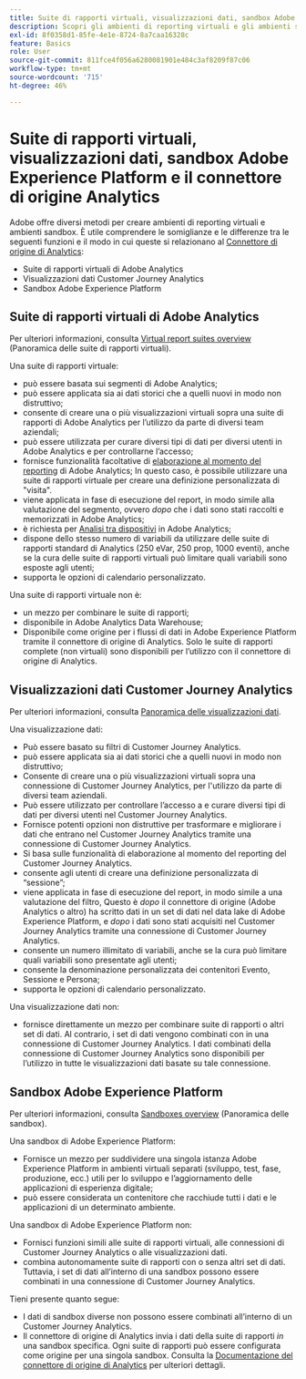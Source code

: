 ```yaml
---
title: Suite di rapporti virtuali, visualizzazioni dati, sandbox Adobe Experience Platform e il connettore di origine Analytics
description: Scopri gli ambienti di reporting virtuali e gli ambienti sandbox.
exl-id: 8f0358d1-85fe-4e1e-8724-8a7caa16328c
feature: Basics
role: User
source-git-commit: 811fce4f056a6280081901e484c3af8209f87c06
workflow-type: tm+mt
source-wordcount: '715'
ht-degree: 46%

---
```


# Suite di rapporti virtuali, visualizzazioni dati, sandbox Adobe Experience Platform e il connettore di origine Analytics

Adobe offre diversi metodi per creare ambienti di reporting virtuali e ambienti sandbox. È utile comprendere le somiglianze e le differenze tra le seguenti funzioni e il modo in cui queste si relazionano al [Connettore di origine di Analytics](https://experienceleague.adobe.com/docs/experience-platform/sources/ui-tutorials/create/adobe-applications/analytics.html?lang=it):

* Suite di rapporti virtuali di Adobe Analytics
* Visualizzazioni dati Customer Journey Analytics
* Sandbox Adobe Experience Platform

## Suite di rapporti virtuali di Adobe Analytics

Per ulteriori informazioni, consulta [Virtual report suites overview](https://experienceleague.adobe.com/docs/analytics/components/virtual-report-suites/vrs-about.html?lang=it) (Panoramica delle suite di rapporti virtuali).

Una suite di rapporti virtuale:

* può essere basata sui segmenti di Adobe Analytics;
* può essere applicata sia ai dati storici che a quelli nuovi in modo non distruttivo;
* consente di creare una o più visualizzazioni virtuali sopra una suite di rapporti di Adobe Analytics per l’utilizzo da parte di diversi team aziendali;
* può essere utilizzata per curare diversi tipi di dati per diversi utenti in Adobe Analytics e per controllarne l’accesso;
* fornisce funzionalità facoltative di [elaborazione al momento del reporting](https://experienceleague.adobe.com/docs/analytics/components/virtual-report-suites/vrs-report-time-processing.html?lang=it) di Adobe Analytics; In questo caso, è possibile utilizzare una suite di rapporti virtuale per creare una definizione personalizzata di &quot;visita&quot;.
* viene applicata in fase di esecuzione del report, in modo simile alla valutazione del segmento, ovvero _dopo_ che i dati sono stati raccolti e memorizzati in Adobe Analytics;
* è richiesta per [Analisi tra dispositivi](https://experienceleague.adobe.com/docs/analytics/components/cda/overview.html?lang=it) in Adobe Analytics;
* dispone dello stesso numero di variabili da utilizzare delle suite di rapporti standard di Analytics (250 eVar, 250 prop, 1000 eventi), anche se la cura delle suite di rapporti virtuali può limitare quali variabili sono esposte agli utenti;
* supporta le opzioni di calendario personalizzato.

Una suite di rapporti virtuale non è:

* un mezzo per combinare le suite di rapporti;
* disponibile in Adobe Analytics Data Warehouse;
* Disponibile come origine per i flussi di dati in Adobe Experience Platform tramite il connettore di origine di Analytics. Solo le suite di rapporti complete (non virtuali) sono disponibili per l’utilizzo con il connettore di origine di Analytics.


## Visualizzazioni dati Customer Journey Analytics

Per ulteriori informazioni, consulta [Panoramica delle visualizzazioni dati](https://experienceleague.adobe.com/docs/analytics-platform/using/cja-dataviews/data-views.html?lang=it).

Una visualizzazione dati:

* Può essere basato su filtri di Customer Journey Analytics.
* può essere applicata sia ai dati storici che a quelli nuovi in modo non distruttivo;
* Consente di creare una o più visualizzazioni virtuali sopra una connessione di Customer Journey Analytics, per l&#39;utilizzo da parte di diversi team aziendali.
* Può essere utilizzato per controllare l’accesso a e curare diversi tipi di dati per diversi utenti nel Customer Journey Analytics.
* Fornisce potenti opzioni non distruttive per trasformare e migliorare i dati che entrano nel Customer Journey Analytics tramite una connessione di Customer Journey Analytics.
* Si basa sulle funzionalità di elaborazione al momento del reporting del Customer Journey Analytics.
* consente agli utenti di creare una definizione personalizzata di “sessione”;
* viene applicata in fase di esecuzione del report, in modo simile a una valutazione del filtro, Questo è _dopo_ il connettore di origine (Adobe Analytics o altro) ha scritto dati in un set di dati nel data lake di Adobe Experience Platform, e _dopo_ i dati sono stati acquisiti nel Customer Journey Analytics tramite una connessione di Customer Journey Analytics.
* consente un numero illimitato di variabili, anche se la cura può limitare quali variabili sono presentate agli utenti;
* consente la denominazione personalizzata dei contenitori Evento, Sessione e Persona;
* supporta le opzioni di calendario personalizzato.

Una visualizzazione dati non:

* fornisce direttamente un mezzo per combinare suite di rapporti o altri set di dati. Al contrario, i set di dati vengono combinati con in una connessione di Customer Journey Analytics. I dati combinati della connessione di Customer Journey Analytics sono disponibili per l’utilizzo in tutte le visualizzazioni dati basate su tale connessione.

## Sandbox Adobe Experience Platform

Per ulteriori informazioni, consulta [Sandboxes overview](https://experienceleague.adobe.com/docs/experience-platform/sandbox/home.html?lang=it) (Panoramica delle sandbox).

Una sandbox di Adobe Experience Platform:

* Fornisce un mezzo per suddividere una singola istanza Adobe Experience Platform in ambienti virtuali separati (sviluppo, test, fase, produzione, ecc.) utili per lo sviluppo e l’aggiornamento delle applicazioni di esperienza digitale;
* può essere considerata un contenitore che racchiude tutti i dati e le applicazioni di un determinato ambiente.

Una sandbox di Adobe Experience Platform non:

* Fornisci funzioni simili alle suite di rapporti virtuali, alle connessioni di Customer Journey Analytics o alle visualizzazioni dati.
* combina autonomamente suite di rapporti con o senza altri set di dati. Tuttavia, i set di dati all’interno di una sandbox possono essere combinati in una connessione di Customer Journey Analytics.

Tieni presente quanto segue:

* I dati di sandbox diverse non possono essere combinati all’interno di un Customer Journey Analytics.
* Il connettore di origine di Analytics invia i dati della suite di rapporti _in_ una sandbox specifica. Ogni suite di rapporti può essere configurata come origine per una singola sandbox. Consulta la [Documentazione del connettore di origine di Analytics](https://experienceleague.adobe.com/docs/experience-platform/sources/ui-tutorials/create/adobe-applications/analytics.html?lang=it) per ulteriori dettagli.
